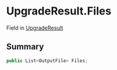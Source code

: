 # UpgradeResult.Files

Field in [UpgradeResult](/docs/api/csharp/yarn.compiler.upgrader.upgraderesult.md)

## Summary



```csharp
public List<OutputFile> Files;
```

